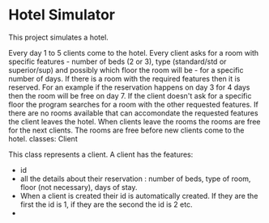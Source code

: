 # Hotel Simulator
This project simulates a hotel. 

Every day 1 to 5 clients come to the hotel. Every client asks for a room with specific features - number of beds (2 or 3), type (standard/std or superior/sup) and possibly which floor the room will be - for a specific number of days. If there is a room with the required features then it is reserved. For an example if the reservation happens on day 3 for 4 days then the room will be free on day 7. If the client doesn't ask for a specific floor the program searches for a room with the other requested features. If there are no rooms available that can accomondate the requested features the client leaves the hotel.
When clients leave the rooms the rooms are free for the next clients. The rooms are free before new clients come to the hotel.
classes:
Client

This class represents a client. A client has the features:
- id
- all the details about their reservation : number of beds, type of room, floor (not necessary), days of stay.
- When a client is created their id is automatically created. If they are the first the id is 1, if they are the second the id is 2 etc.
- 
